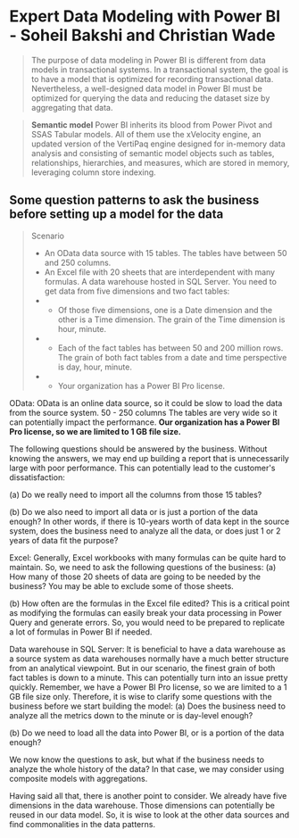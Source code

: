 # Expert Data Modeling with Power BI - Soheil Bakshi and Christian Wade

>The purpose of data modeling in Power BI is different from data models in transactional systems. In a transactional system, the goal is to have a model that is optimized for recording transactional data. Nevertheless, a well-designed data model in Power BI must be optimized for querying the data and reducing the dataset size by aggregating that data.

> **Semantic model**
Power BI inherits its blood from Power Pivot and SSAS Tabular models. All of them use the xVelocity engine, an updated version of the VertiPaq engine designed for in-memory data analysis and consisting of semantic model objects such as tables, relationships, hierarchies, and measures, which are stored in memory, leveraging column store indexing. 

## Some question patterns to ask the business before setting up a model for the data

> Scenario
> -  An OData data source with 15 tables. The tables have between 50 and 250 columns.
> - An Excel file with 20 sheets that are interdependent with many formulas.
> A data warehouse hosted in SQL Server. You need to get data from five dimensions and two fact tables:
> - - Of those five dimensions, one is a Date dimension and the other is a Time dimension. The grain of the Time dimension is hour, minute.
> - - Each of the fact tables has between 50 and 200 million rows. The grain of both fact tables from a date and time perspective is day, hour, minute.
> - - Your organization has a Power BI Pro license.


OData: OData is an online data source, so it could be slow to load the data from the source system.
50 - 250 columns The tables are very wide so it can potentially impact the performance.
**Our organization has a Power BI Pro license, so we are limited to 1 GB file size.**

The following questions should be answered by the business. Without knowing the answers, we may end up building a report that is unnecessarily large with poor performance. This can potentially lead to the customer's dissatisfaction:

(a) Do we really need to import all the columns from those 15 tables?

(b) Do we also need to import all data or is just a portion of the data enough? In other words, if there is 10-years worth of data kept in the source system, does the business need to analyze all the data, or does just 1 or 2 years of data fit the purpose?

Excel: Generally, Excel workbooks with many formulas can be quite hard to maintain. So, we need to ask the following questions of the business:
(a) How many of those 20 sheets of data are going to be needed by the business? You may be able to exclude some of those sheets.

(b) How often are the formulas in the Excel file edited? This is a critical point as modifying the formulas can easily break your data processing in Power Query and generate errors. So, you would need to be prepared to replicate a lot of formulas in Power BI if needed.

Data warehouse in SQL Server: It is beneficial to have a data warehouse as a source system as data warehouses normally have a much better structure from an analytical viewpoint. But in our scenario, the finest grain of both fact tables is down to a minute. This can potentially turn into an issue pretty quickly. Remember, we have a Power BI Pro license, so we are limited to a 1 GB file size only. Therefore, it is wise to clarify some questions with the business before we start building the model:
(a) Does the business need to analyze all the metrics down to the minute or is day-level enough?

(b) Do we need to load all the data into Power BI, or is a portion of the data enough?

We now know the questions to ask, but what if the business needs to analyze the whole history of the data? In that case, we may consider using composite models with aggregations.

Having said all that, there is another point to consider. We already have five dimensions in the data warehouse. Those dimensions can potentially be reused in our data model. So, it is wise to look at the other data sources and find commonalities in the data patterns.


